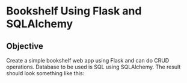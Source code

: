 # Bookshelf Using Flask and SQLAlchemy

## Objective
Create a simple bookshelf web app using Flask and can do CRUD operations. Database to be used is SQL using SQLAlchemy.
The result should look something like this: